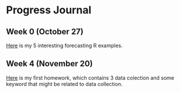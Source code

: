 # Progress Journal

## Week 0 (October 27)
[Here](files/HW0/Goksel-Bilici_example_homework_0.html) is my 5 interesting forecasting R examples.

## Week 4 (November 20)
[Here](files/HW1/Goksel-Bilici_HW1.html) is my first homework, which contains 3 data colection and some keyword that might be related to data collection.